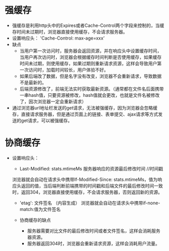 # 强缓存
- 强缓存是利用http头中的Expires或者Cache-Control两个字段来控制的，当缓存时间未过期时，浏览器直接使用缓存，不会请求服务器。
- 设置响应头：
  'Cache-Control: max-age=xxx’
- 缺点
  - 当用户第一次访问时，服务器会返回资源，并在响应头中设置缓存时间，当用户再次访问时，浏览器会根据缓存时间判断是否使用缓存，如果缓存时间未过期，则使用缓存，如果过期则重新请求资源，这样会导致用户第一次访问时，加载时间较长，用户体验不好。
  - 如果后端改了数据，但是名字没有改变，浏览器不会重新请求，导致数据不是最新的。
  - 后端资源修改了，前端无法实时获取最新资源。（通常都在文件名后面携带一串hash值，只要资源被修改，hash值就会更改，也就是文件名被修改了，因次浏览器一定会重新请求）
- 通过浏览器url地址栏发送的get请求，无法被强缓存，因为浏览器会忽略缓存，直接请求服务器，但是通过页面上的链接、表单提交、ajax请求等方式发送的get请求，可以被强缓存。


# 协商缓存
- 设置响应头：
  - Last-Modified: stats.mtimeMs 服务器响应的资源最后修改时间 //时间戳

  浏览器就会自动在请求头中携带If-Modified-Since: stats.mtimeMs，值为响应头返回的值，当后端判断前端携带的时间戳和后端文件的最后修改时间一致时，返回304，浏览器直接使用缓存，不会请求服务器，否则返回新的资源。

  - 'etag': 文件签名 （内容生成）
  浏览器就会自动在请求头中携带if-none-match:值为文件签名

  - 协商缓存的缺点
    - 服务器需要对比文件的最后修改时间或者文件签名，这样会消耗服务器资源。
    - 服务器返回304时，浏览器会重新请求资源，这样会消耗用户流量。